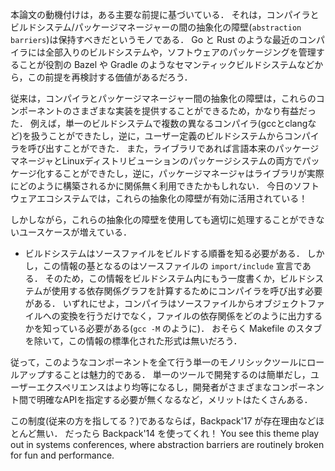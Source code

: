 本論文の動機付けは，ある主要な前提に基づいている．
それは，コンパイラとビルドシステム/パッケージマネージャーの間の抽象化の障壁(`abstraction barriers`)は保持すべきだというモノである．
Go と Rust のような最近のコンパイラには全部入りのビルドシステムや，ソフトウェアのパッケージングを管理することが役割の Bazel や Gradle のようなセマンティックビルドシステムなどから，この前提を再検討する価値があるだろう．

従来は，コンパイラとパッケージマネージャー間の抽象化の障壁は，これらのコンポーネントのさまざまな実装を提供することができるため，かなり有益だった．
例えば，単一のビルドシステムで複数の異なるコンパイラ(gccとclangなど)を扱うことができたし，逆に，ユーザー定義のビルドシステムからコンパイラを呼び出すことができた．
また，ライブラリであれば言語本来のパッケージマネージャとLinuxディストリビューションのパッケージシステムの両方でパッケージ化することができたし，逆に，パッケージマネージャはライブラリが実際にどのように構築されるかに関係無く利用できたかもしれない．
今日のソフトウェアエコシステムでは，これらの抽象化の障壁が有効に活用されている！

しかしながら，これらの抽象化の障壁を使用しても適切に処理することができないユースケースが増えている．

- ビルドシステムはソースファイルをビルドする順番を知る必要がある．
  しかし，この情報の基となるのはソースファイルの `import/include` 宣言である．
  そのため，この情報をビルドシステム内にもう一度書くか，ビルドシステムが使用する依存関係グラフを計算するためにコンパイラを呼び出す必要がある．
  いずれにせよ，コンパイラはソースファイルからオブジェクトファイルへの変換を行うだけでなく，ファイルの依存関係をどのように出力するかを知っている必要がある(`gcc -M` のように)．
  おそらく Makefile のスタブを除いて，この情報の標準化された形式は無いだろう．
  
従って，このようなコンポーネントを全て行う単一のモノリシックツールにロールアップすることは魅力的である．
単一のツールで開発するのは簡単だし，ユーザーエクスペリエンスはより均等になるし，開発者がさまざまなコンポーネント間で明確なAPIを指定する必要が無くなるなど，メリットはたくさんある．

この制度(従来の方を指してる？)であるならば，Backpack'17 が存在理由などほとんど無い．
だったら Backpack'14 を使ってくれ！
You see this theme play out in systems conferences, where abstraction barriers are routinely broken for fun and performance.
